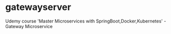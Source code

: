 # gatewayserver
Udemy course 'Master Microservices with SpringBoot,Docker,Kubernetes' - Gateway Microservice
